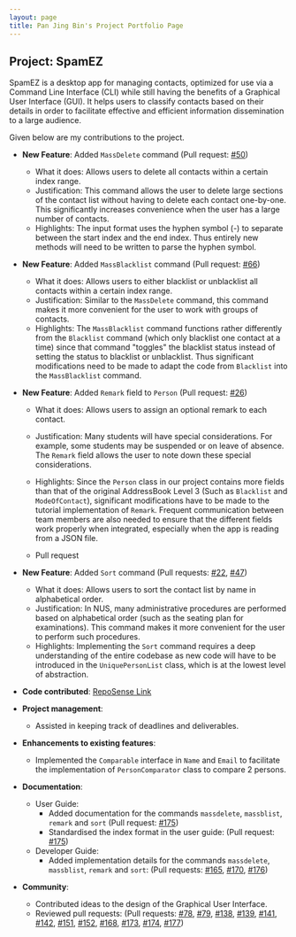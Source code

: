 ```yaml
---
layout: page
title: Pan Jing Bin's Project Portfolio Page
---
```


## Project: SpamEZ

SpamEZ is a desktop app for managing contacts, optimized for use via a Command Line Interface (CLI) while still having the benefits of a Graphical User Interface (GUI).
It helps users to classify contacts based on their details in order to facilitate effective and efficient information dissemination to a large audience.

Given below are my contributions to the project.

* **New Feature**: Added `MassDelete` command (Pull request: [#50](https://github.com/AY2021S2-CS2103-T16-1/tp/pull/50))
  * What it does: Allows users to delete all contacts
    within a certain index range.
  * Justification: This command allows the user to delete large sections of the 
    contact list without having to delete each contact one-by-one. This significantly
    increases convenience when the user has a large number of contacts.
  * Highlights: The input format uses the hyphen symbol (-) to separate between the start index
    and the end index. Thus entirely new methods will need to be written to parse the hyphen symbol.

* **New Feature**: Added `MassBlacklist` command (Pull request: [#66](https://github.com/AY2021S2-CS2103-T16-1/tp/pull/66))
  * What it does: Allows users to either blacklist or unblacklist all contacts within a certain index range.
  * Justification: Similar to the `MassDelete` command, this command makes it more convenient for the user to work
    with groups of contacts.
  * Highlights: The `MassBlacklist` command functions rather differently from the `Blacklist` command (which only blacklist one contact
    at a time) since that command "toggles" the blacklist status instead of setting the status to blacklist or
    unblacklist. Thus significant modifications need to be made to adapt the code from
    `Blacklist` into the `MassBlacklist` command.

* **New Feature**: Added `Remark` field to `Person` (Pull request: [#26](https://github.com/AY2021S2-CS2103-T16-1/tp/pull/26))
  * What it does: Allows users to assign an optional remark to each contact.
  * Justification: Many students will have special considerations. For example, some students
    may be suspended or on leave of absence. The `Remark` field allows the user
    to note down these special considerations.
  * Highlights: Since the `Person` class in our project contains more fields than
    that of the original AddressBook Level 3 (Such as `Blacklist` and `ModeOfContact`),
    significant modifications have to be made to the tutorial implementation of `Remark`.
    Frequent communication between team members are also needed to ensure that the different
    fields work properly when integrated, especially when the app is reading from a JSON file.
    
  * Pull request

* **New Feature**: Added `Sort` command (Pull requests: [#22](https://github.com/AY2021S2-CS2103-T16-1/tp/pull/22), [#47](https://github.com/AY2021S2-CS2103-T16-1/tp/pull/47))
  * What it does: Allows users to sort the contact list by name in alphabetical order.
  * Justification: In NUS, many administrative procedures are performed based on alphabetical order
    (such as the seating plan for examinations). This command makes it more convenient for the user
    to perform such procedures.
  * Highlights: Implementing the `Sort` command requires a deep understanding
    of the entire codebase as new code will have to be introduced
    in the `UniquePersonList` class, which is at the lowest level of abstraction.
    

* **Code contributed**: [RepoSense Link](https://nus-cs2103-ay2021s2.github.io/tp-dashboard/?search=&sort=groupTitle&sortWithin=title&since=&timeframe=commit&mergegroup=&groupSelect=groupByRepos&breakdown=false&tabOpen=true&tabType=authorship&tabAuthor=IceBear789&tabRepo=AY2021S2-CS2103-T16-1%2Ftp%5Bmaster%5D&authorshipIsMergeGroup=false&authorshipFileTypes=docs~functional-code~test-code&authorshipIsBinaryFileTypeChecked=false)

* **Project management**:
  * Assisted in keeping track of deadlines and deliverables.

* **Enhancements to existing features**:
  * Implemented the `Comparable` interface in `Name` and `Email` to facilitate
  the implementation of `PersonComparator` class to compare 2 persons.

* **Documentation**:
  * User Guide:
    * Added documentation for the commands `massdelete`, `massblist`, `remark` and `sort` (Pull request: [#175](https://github.com/AY2021S2-CS2103-T16-1/tp/pull/175))
    * Standardised the index format in the user guide: (Pull request: [#175](https://github.com/AY2021S2-CS2103-T16-1/tp/pull/175))
  * Developer Guide:
    * Added implementation details for the commands `massdelete`, `massblist`, `remark` and `sort`: (Pull requests: [#165](https://github.com/AY2021S2-CS2103-T16-1/tp/pull/165),
      [#170](https://github.com/AY2021S2-CS2103-T16-1/tp/pull/170), [#176](https://github.com/AY2021S2-CS2103-T16-1/tp/pull/176))

* **Community**:
  * Contributed ideas to the design of the Graphical User Interface.
  * Reviewed pull requests: (Pull requests: [#78](https://github.com/AY2021S2-CS2103-T16-1/tp/pull/78),
    [#79](https://github.com/AY2021S2-CS2103-T16-1/tp/pull/79),
    [#138](https://github.com/AY2021S2-CS2103-T16-1/tp/pull/138),
    [#139](https://github.com/AY2021S2-CS2103-T16-1/tp/pull/139),
    [#141](https://github.com/AY2021S2-CS2103-T16-1/tp/pull/141),
    [#142](https://github.com/AY2021S2-CS2103-T16-1/tp/pull/142),
    [#151](https://github.com/AY2021S2-CS2103-T16-1/tp/pull/151),
    [#152](https://github.com/AY2021S2-CS2103-T16-1/tp/pull/152),
    [#168](https://github.com/AY2021S2-CS2103-T16-1/tp/pull/168),
    [#173](https://github.com/AY2021S2-CS2103-T16-1/tp/pull/173),
    [#174](https://github.com/AY2021S2-CS2103-T16-1/tp/pull/174),
    [#177](https://github.com/AY2021S2-CS2103-T16-1/tp/pull/177))
